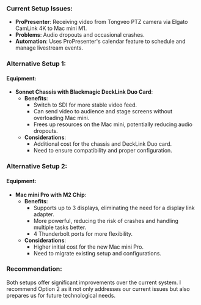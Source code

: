 ### Current Setup Issues:
- **ProPresenter**: Receiving video from Tongveo PTZ camera via Elgato CamLink 4K to Mac mini M1.
- **Problems**: Audio dropouts and occasional crashes.
- **Automation**: Uses ProPresenter's calendar feature to schedule and manage livestream events.

### Alternative Setup 1:
#### Equipment:
- **Sonnet Chassis with Blackmagic DeckLink Duo Card**: 
  - **Benefits**: 
    - Switch to SDI for more stable video feed.
    - Can send video to audience and stage screens without overloading Mac mini.
    - Frees up resources on the Mac mini, potentially reducing audio dropouts.
  - **Considerations**:
    - Additional cost for the chassis and DeckLink Duo card.
    - Need to ensure compatibility and proper configuration.

### Alternative Setup 2:
#### Equipment:
- **Mac mini Pro with M2 Chip**:
  - **Benefits**:
    - Supports up to 3 displays, eliminating the need for a display link adapter.
    - More powerful, reducing the risk of crashes and handling multiple tasks better.
    - 4 Thunderbolt ports for more flexibility.
  - **Considerations**:
    - Higher initial cost for the new Mac mini Pro.
    - Need to migrate existing setup and configurations.

### Recommendation:
Both setups offer significant improvements over the current system. I recommend Option 2 as it not only addresses our current issues but also prepares us for future technological needs.